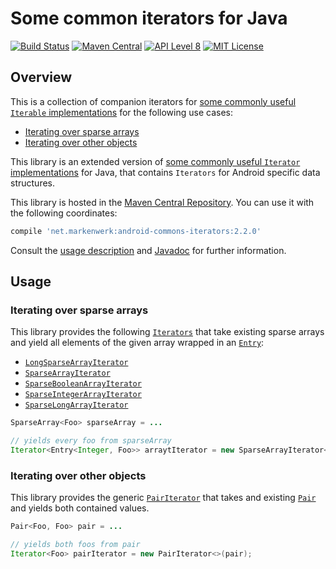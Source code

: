 # Some common iterators for Java

[![Build Status](https://travis-ci.org/markenwerk/android-commons-iterators.svg?branch=master)](https://travis-ci.org/markenwerk/android-commons-iterators)
[![Maven Central](https://maven-badges.herokuapp.com/maven-central/net.markenwerk/android-commons-iterators/badge.svg)](https://maven-badges.herokuapp.com/maven-central/net.markenwerk/android-commons-iterators)
[![API Level 8](https://img.shields.io/badge/android-API_8-brightgreen.svg)](https://developer.android.com/reference/packages.html)
[![MIT License](https://img.shields.io/badge/license-MIT-brightgreen.svg)](https://github.com/markenwerk/android-commons-iterators/blob/master/LICENSE)

## Overview

This is a collection of companion iterators for [some commonly useful `Iterable` implementations](https://github.com/markenwerk/android-commons-iterables) for the following use cases:

- [Iterating over sparse arrays](#iterating-over-sparse-arrays)
- [Iterating over other objects](#iterating-over-other-objects)

This library is an extended version of [some commonly useful `Iterator` implementations](https://github.com/markenwerk/java-commons-iterators) for Java, that contains `Iterators` for Android specific data structures.

This library is hosted in the [Maven Central Repository](https://maven-badges.herokuapp.com/maven-central/net.markenwerk/android-commons-iterators). You can use it with the following coordinates:

```gradle
compile 'net.markenwerk:android-commons-iterators:2.2.0'
```

Consult the [usage description](#usage) and [Javadoc](https://markenwerk.github.io/android-commons-iterators/index.html) for further information.

## Usage

### Iterating over sparse arrays

This library provides the following [`Iterators`][Iterator] that take existing sparse arrays and yield all elements of
 the given array wrapped in an [`Entry`][Entry]:

- [`LongSparseArrayIterator`][LongSparseArrayIterator]
- [`SparseArrayIterator`][SparseArrayIterator]
- [`SparseBooleanArrayIterator`][SparseBooleanArrayIterator]
- [`SparseIntegerArrayIterator`][SparseIntegerArrayIterator]
- [`SparseLongArrayIterator`][SparseLongArrayIterator]

```java
SparseArray<Foo> sparseArray = ...

// yields every foo from sparseArray
Iterator<Entry<Integer, Foo>> arraytIterator = new SparseArrayIterator<>(sparseArray);
```

### Iterating over other objects

This library provides the generic [`PairIterator`][PairIterator] that takes and existing [`Pair`][Pair] and yields
both contained values.

```java
Pair<Foo, Foo> pair = ...

// yields both foos from pair
Iterator<Foo> pairIterator = new PairIterator<>(pair);
```

[LongSparseArrayIterator]: https://markenwerk.github.io/android-commons-iterators/index.html?net/markenwerk/android/commons/iterators/LongSparseArrayIterator.html
[PairIterator]: https://markenwerk.github.io/android-commons-iterators/index.html?net/markenwerk/android/commons/iterators/PairIterator.html
[SparseArrayIterator]: https://markenwerk.github.io/android-commons-iterators/index.html?net/markenwerk/android/commons/iterators/SparseArrayIterator.html
[SparseBooleanArrayIterator]: https://markenwerk.github.io/android-commons-iterators/index.html?net/markenwerk/android/commons/iterators/SparseBooleanArrayIterator.html
[SparseIntegerArrayIterator]: https://markenwerk.github.io/android-commons-iterators/index.html?net/markenwerk/android/commons/iterators/SparseIntegerArrayIterator.html
[SparseLongArrayIterator]: https://markenwerk.github.io/android-commons-iterators/index.html?net/markenwerk/android/commons/iterators/SparseLongArrayIterator.html

[Entry]: https://markenwerk.github.io/java-commons-datastructures/index.html?net/markenwerk/commons/datastructures/Entry.html

[Iterator]: https://developer.android.com/reference/java/util/Iterator.html
[Pair]: https://developer.android.com/reference/android/util/Pair.html

